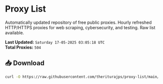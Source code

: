 # Proxy List

Automatically updated repository of free public proxies. Hourly refreshed HTTP/HTTPS proxies for web scraping, cybersecurity, and testing. Raw list available.

**Last Updated:** `Saturday 17-05-2025 03:05:18 UTC`  
**Total Proxies:** `504`

## 📥 Download
```bash
curl -O https://raw.githubusercontent.com/theriturajps/proxy-list/main/proxies.txt
